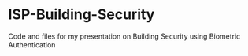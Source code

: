 # ISP-Building-Security
Code and files for my presentation on Building Security using Biometric Authentication
